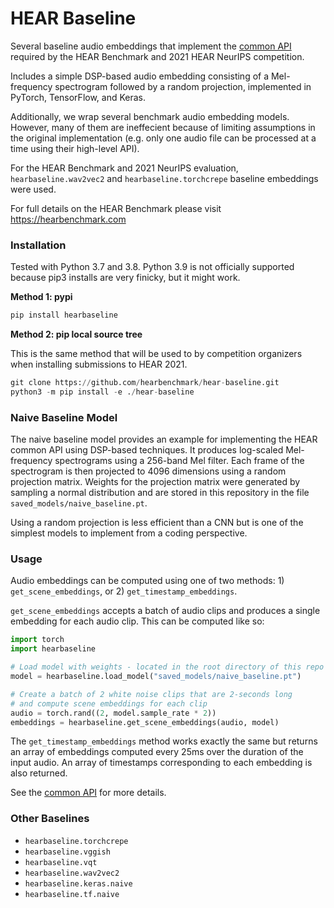 # HEAR Baseline
Several baseline audio embeddings that implement the [common API](https://hearbenchmark.com/hear-api.html)
required by the HEAR Benchmark and 2021 HEAR NeurIPS competition.

Includes a simple DSP-based audio embedding consisting of a Mel-frequency spectrogram 
followed by a random projection, implemented in PyTorch, TensorFlow, and Keras. 

Additionally, we wrap several benchmark audio embedding models.
However, many of them are ineffecient because of limiting assumptions
in the original implementation (e.g. only one audio file can be
processed at a time using their high-level API).

For the HEAR Benchmark and 2021 NeurIPS evaluation, `hearbaseline.wav2vec2` and `hearbaseline.torchcrepe` baseline
embeddings were used.

For full details on the HEAR Benchmark please visit https://hearbenchmark.com

### Installation

Tested with Python 3.7 and 3.8. Python 3.9 is not officially supported
because pip3 installs are very finicky, but it might work.

**Method 1: pypi**
```python
pip install hearbaseline
```

**Method 2: pip local source tree**

This is the same method that will be used to by competition organizers when installing
submissions to HEAR 2021.
```python
git clone https://github.com/hearbenchmark/hear-baseline.git
python3 -m pip install -e ./hear-baseline
```

### Naive Baseline Model
The naive baseline model provides an example for implementing the HEAR common API
using DSP-based techniques. It produces log-scaled Mel-frequency spectrograms using a
256-band Mel filter. Each frame of the spectrogram is then projected to 4096
dimensions using a random projection matrix. Weights for the projection matrix were
generated by sampling a normal distribution and are stored in this repository in the
file `saved_models/naive_baseline.pt`.

Using a random projection is less efficient
than a CNN but is one of the simplest models to implement from a coding perspective.

### Usage

Audio embeddings can be computed using one of two methods: 1)
`get_scene_embeddings`, or 2) `get_timestamp_embeddings`.

`get_scene_embeddings` accepts a batch of audio clips and produces a single embedding
for each audio clip. This can be computed like so:
```python
import torch
import hearbaseline

# Load model with weights - located in the root directory of this repo
model = hearbaseline.load_model("saved_models/naive_baseline.pt")

# Create a batch of 2 white noise clips that are 2-seconds long
# and compute scene embeddings for each clip
audio = torch.rand((2, model.sample_rate * 2))
embeddings = hearbaseline.get_scene_embeddings(audio, model)
```

The `get_timestamp_embeddings` method works exactly the same but returns an array
of embeddings computed every 25ms over the duration of the input audio. An array
of timestamps corresponding to each embedding is also returned.

See the [common API](https://hearbenchmark.com/hear-api.html)
for more details.

### Other Baselines

- `hearbaseline.torchcrepe`
- `hearbaseline.vggish`
- `hearbaseline.vqt`
- `hearbaseline.wav2vec2`
- `hearbaseline.keras.naive`
- `hearbaseline.tf.naive`
